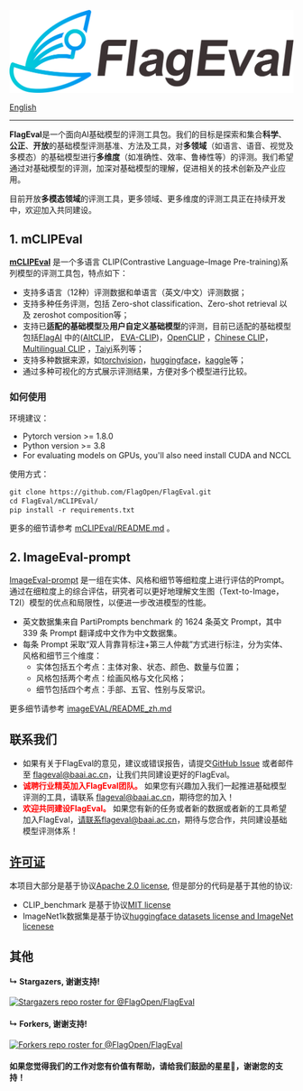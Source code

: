 ![FlagEval](logo.png)

[English](README.md)

--------------------------------------------------------------------------------

**FlagEval**是一个面向AI基础模型的评测工具包。我们的目标是探索和集合**科学**、**公正**、**开放**的基础模型评测基准、方法及工具，对**多领域**（如语言、语音、视觉及多模态）的基础模型进行**多维度**（如准确性、效率、鲁棒性等）的评测。我们希望通过对基础模型的评测，加深对基础模型的理解，促进相关的技术创新及产业应用。

目前开放**多模态领域**的评测工具，更多领域、更多维度的评测工具正在持续开发中，欢迎加入共同建设。

## 1. mCLIPEval

[**mCLIPEval**](https://github.com/FlagOpen/FlagEval/tree/master/mCLIPEval) 是一个多语言 CLIP(Contrastive Language–Image Pre-training)系列模型的评测工具包，特点如下：

* 支持多语言（12种）评测数据和单语言（英文/中文）评测数据；
* 支持多种任务评测，包括 Zero-shot classification、Zero-shot retrieval 以及 zeroshot composition等；
* 支持已**适配的基础模型**及**用户自定义基础模型**的评测，目前已适配的基础模型包括[FlagAI](https://github.com/FlagAI-Open/FlagAI) 中的([AltCLIP](https://github.com/FlagAI-Open/FlagAI/tree/master/examples/AltCLIP)， [EVA-CLIP](https://github.com/FlagAI-Open/FlagAI/tree/master/examples/EVA_CLIP))，[OpenCLIP](https://github.com/mlfoundations/open_clip) ，[Chinese CLIP](https://github.com/OFA-Sys/Chinese-CLIP)，[Multilingual CLIP](https://github.com/FreddeFrallan/Multilingual-CLIP) ，[Taiyi](https://fengshenbang-doc.readthedocs.io/zh/latest/docs/%E5%A4%AA%E4%B9%99%E7%B3%BB%E5%88%97/index.html)系列等；
* 支持多种数据来源，如[torchvision](https://pytorch.org/vision/stable/datasets.html)，[huggingface](https://huggingface.co/datasets)，[kaggle](https://www.kaggle.com/datasets)等；
* 通过多种可视化的方式展示评测结果，方便对多个模型进行比较。

### 如何使用

环境建议： 

* Pytorch version >= 1.8.0
* Python version >= 3.8
* For evaluating models on GPUs, you'll also need install CUDA and NCCL

使用方式：

```shell
git clone https://github.com/FlagOpen/FlagEval.git
cd FlagEval/mCLIPEval/
pip install -r requirements.txt
```
更多的细节请参考 [mCLIPEval/README.md](https://github.com/FlagOpen/FlagEval/tree/master/mCLIPEval/README.md) 。


## 2. ImageEval-prompt

[ImageEval-prompt](https://github.com/FlagOpen/FlagEval/tree/master/imageEval) 是一组在实体、风格和细节等细粒度上进行评估的Prompt。通过在细粒度上的综合评估，研究者可以更好地理解文生图（Text-to-Image，T2I）模型的优点和局限性，以便进一步改进模型的性能。

* 英文数据集来自 PartiPrompts benchmark 的 1624 条英文 Prompt，其中 339 条 Prompt 翻译成中文作为中文数据集。
* 每条 Prompt 采取“双人背靠背标注+第三人仲裁”方式进行标注，分为实体、风格和细节三个维度：
    * 实体包括五个考点：主体对象、状态、颜色、数量与位置；
    * 风格包括两个考点：绘画风格与文化风格；
    * 细节包括四个考点：手部、五官、性别与反常识。

更多细节请参考 [imageEVAL/README_zh.md](https://github.com/FlagOpen/FlagEval/blob/master/imageEval/README_zh.md) 


## 联系我们

* 如果有关于FlagEval的意见，建议或错误报告，请提交[GitHub Issue](https://github.com/FlagOpen/FlagEval/issues) 或者邮件至 flageval@baai.ac.cn，让我们共同建设更好的FlagEval。
* <font color="Red">**诚聘行业精英加入FlagEval团队。** </font>如果您有兴趣加入我们一起推进基础模型评测的工具，请联系 flageval@baai.ac.cn，期待您的加入！
* <font color="Red">**欢迎共同建设FlagEval。** </font>如果您有新的任务或者新的数据或者新的工具希望加入FlagEval，请联系flageval@baai.ac.cn，期待与您合作，共同建设基础模型评测体系！


## [许可证](/LICENSE)
本项目大部分是基于协议[Apache 2.0 license](LICENSE), 但是部分的代码是基于其他的协议:

* CLIP_benchmark 是基于协议[MIT license](https://github.com/LAION-AI/CLIP_benchmark/blob/main/LICENSE)
* ImageNet1k数据集是基于协议[huggingface datasets license and ImageNet licenese](https://huggingface.co/datasets/imagenet-1k/blob/main/README.md#licensing-information)


## 其他
#### &#8627; Stargazers, 谢谢支持!
[![Stargazers repo roster for @FlagOpen/FlagEval](https://reporoster.com/stars/FlagOpen/FlagEval)](https://github.com/FlagOpen/FlagEval/stargazers)

#### &#8627; Forkers, 谢谢支持!
[![Forkers repo roster for @FlagOpen/FlagEval](https://reporoster.com/forks/FlagOpen/FlagEval)](https://github.com/FlagOpen/FlagEval/network/members)

#### 如果您觉得我们的工作对您有价值有帮助，请给我们鼓励的**星星🌟**，谢谢您的支持！